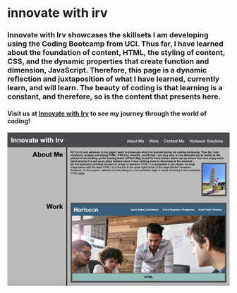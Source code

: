 <h1> innovate with irv </h1>
<h3> Innovate with Irv showcases the skillsets I am developing using the Coding Bootcamp from UCI. Thus far, I have learned about the foundation of content, HTML, the styling of content, CSS, and the dynamic properties that create function and dimension, JavaScript. Therefore, this page is a dynamic reflection and juxtaposition of what I have learned, currently learn, and will learn. The beauty of coding is that learning is a constant, and therefore, so is the content that presents here.  

<h4> Visit us at <a href="https://scurvyirv.github.io/innovate-with-irv/"> Innovate with Irv</a> to see my journey through the world of coding! </h4>

![alt text](assets/images/updated-IWI-screenshot.png)